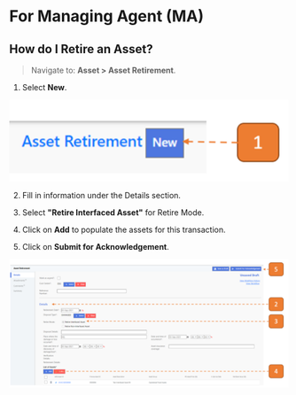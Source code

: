 # For Managing Agent (MA)

## How do I Retire an Asset?

> Navigate to: **Asset > Asset Retirement**.

1. Select **New**.

![](images/ARFMA.png "ARFMA")

2.	Fill in information under the Details section.

3.	Select **"Retire Interfaced Asset"** for Retire Mode.

4.	Click on **Add** to populate the assets for this transaction.

5.	Click on **Submit for Acknowledgement**.

![](images/ARFMA2.png "ARFMA2")